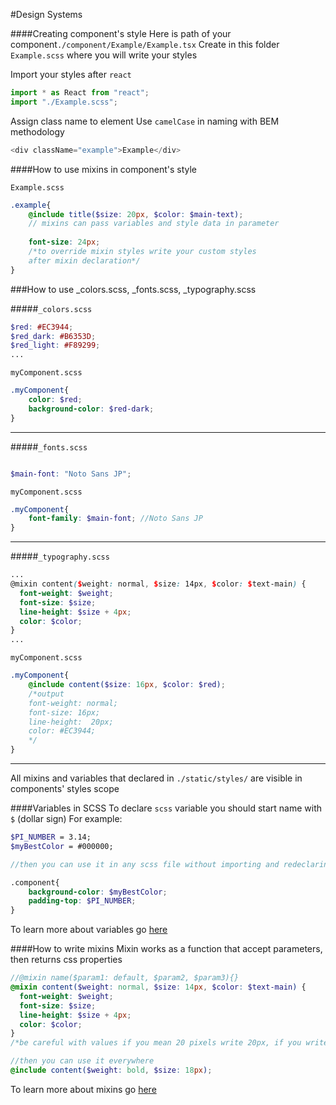 #Design Systems


####Creating component's style
Here is path of your component`./component/Example/Example.tsx`
Create in this folder `Example.scss` where you will write your styles

Import your styles after `react`
```javascript
import * as React from "react";
import "./Example.scss";
```


Assign class name to element
Use `camelCase` in naming with BEM methodology
```javascript
<div className="example">Example</div>
```

####How to use mixins in component's style

`Example.scss`
```scss
.example{
    @include title($size: 20px, $color: $main-text); 
    // mixins can pass variables and style data in parameter
    
    font-size: 24px; 
    /*to override mixin styles write your custom styles
    after mixin declaration*/ 
}
```

###How to use _colors.scss, _fonts.scss, _typography.scss

#####`_colors.scss`
```scss
$red: #EC3944;
$red_dark: #B6353D;
$red_light: #F89299;
...
```

`myComponent.scss`

```scss
.myComponent{
    color: $red;
    background-color: $red-dark;
}
```
---
#####`_fonts.scss`
```scss

$main-font: "Noto Sans JP";
```

`myComponent.scss`

```scss
.myComponent{
    font-family: $main-font; //Noto Sans JP
}
```
---
#####`_typography.scss`
```scss
...
@mixin content($weight: normal, $size: 14px, $color: $text-main) {
  font-weight: $weight;
  font-size: $size;
  line-height: $size + 4px;
  color: $color;
}
...
```

`myComponent.scss`

```scss
.myComponent{
    @include content($size: 16px, $color: $red); 
    /*output
    font-weight: normal;
    font-size: 16px;
    line-height:  20px;
    color: #EC3944;
    */
}
```
---
All mixins and variables that declared in `./static/styles/` are visible in components' styles scope


####Variables in SCSS
To declare `scss` variable you should start name with `$` (dollar sign)
For example:
```scss
$PI_NUMBER = 3.14;
$myBestColor = #000000;

//then you can use it in any scss file without importing and redeclaring

.component{
    background-color: $myBestColor;
    padding-top: $PI_NUMBER;
}

``` 
To learn more about variables go [here](https://www.w3schools.com/sass/sass_variables.asp)


####How to write mixins
Mixin works as a function that accept parameters, then returns css properties

```scss
//@mixin name($param1: default, $param2, $param3){}
@mixin content($weight: normal, $size: 14px, $color: $text-main) {
  font-weight: $weight;
  font-size: $size;
  line-height: $size + 4px;
  color: $color;
}
/*be careful with values if you mean 20 pixels write 20px, if you write $size: 20, it will be declared as font-size: 20 instead of 20px*/

//then you can use it everywhere
@include content($weight: bold, $size: 18px);
```
To learn more about mixins go [here](https://www.w3schools.com/sass/sass_mixin_include.asp)